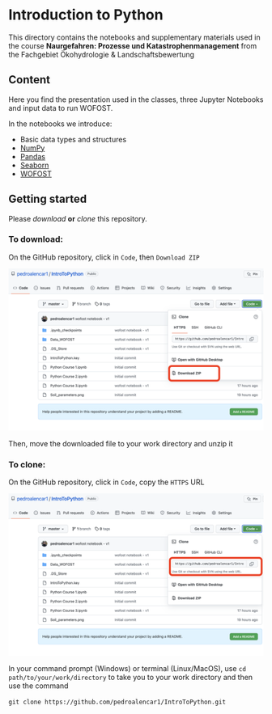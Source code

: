 # Introduction to Python 

This directory contains the notebooks and supplementary materials used in the course **Naurgefahren: Prozesse und Katastrophenmanagement** from the Fachgebiet Ökohydrologie & Landschaftsbewertung

## Content
Here you find the presentation used in the classes, three Jupyter Notebooks and input data to run WOFOST.

In the notebooks we introduce:

* Basic data types and structures
* [NumPy](https://numpy.org/)
* [Pandas](https://pandas.pydata.org/)
* [Seaborn](https://seaborn.pydata.org/)
* [WOFOST](https://www.wur.nl/en/research-results/research-institutes/environmental-research/facilities-tools/software-models-and-databases/wofost.htm) 

## Getting started
Please *download* **or** *clone* this repository.

### To download:

On the GitHub repository, click in `Code`, then `Download ZIP` 

![Download](https://github.com/pedroalencar1/IntroToPython/blob/master/images/download.png?raw=true)

Then, move the downloaded file to your work directory and unzip it

### To clone:

On the GitHub repository, click in `Code`, copy the `HTTPS` URL

![Clone](https://github.com/pedroalencar1/IntroToPython/blob/master/images/clone.png?raw=true)

In your command prompt (Windows) or terminal (Linux/MacOS), use `cd path/to/your/work/directory` to take you to your work directory and then use the command

`git clone https://github.com/pedroalencar1/IntroToPython.git`
 
